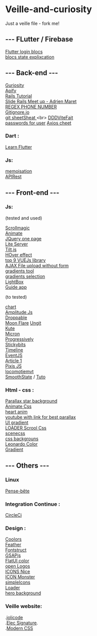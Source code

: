 # Veille-and-curiosity

Just a veille file - fork me!

## --- FLutter / Firebase

[Flutter login blocs](https://medium.com/flutter-community/firestore-todos-with-flutter-bloc-7b2d5fadcc80)<br>
[blocs state explixcation](https://blog.cellenza.com/mobilite/state-management-avec-bloc-en-flutter/)

## --- Back-end ---

[Guriosity](https://guriosity.com/backend)<br>
[Apify](https://www.apify.com/)<br>
[Rails Tutorial](https://www.railstutorial.org/book)<br>
[Slide Rails Meet up - Adrien Maret](https://fr.slideshare.net/secret/MRg4pReolXaGjS)<br>
[REGEX PHONE NUMBER]( ^((\+)33|0|0033)[1-9](\d{2}){4}$ )<br>
[Gitignore.io](https://gitignore.io/)<br>
[git sheetSheat ](http://ndpsoftware.com/git-cheatsheet.html#loc=stash;)<br>
[DDDViteFait](http://blog.infosaurus.fr/public/docs/DDDViteFait.pdf)<br>
[passwords for user](https://symfonycasts.com/screencast/symfony-security/user-password)
[Axios cheet](https://kapeli.com/cheat_sheets/Axios.docset/Contents/Resources/Documents/index)

### Dart :
[Learn Flutter](https://www.tutorialspoint.com/flutter/flutter_database_concepts.htm)

### Js:

[memoisation](https://www.jesuisundev.com/comprendre-la-memoisation-en-5-minutes/)<br>
[APIRest](https://practicalprogramming.fr/node-js-api/)<br>

## --- Front-end ---

### Js:

(tested and used)

[Scrollmagic](http://scrollmagic.io/)<br>
[Animate](https://daneden.github.io/animate.css/)<br>
[JQuery one page](http://www.thepetedesign.com/demos/onepage_scroll_demo.html)<br>
[Lite Server](https://github.com/johnpapa/lite-server)<br>
[Tilt.js](https://gijsroge.github.io/tilt.js/)<br>
[HOver effect](https://miketricking.github.io/bootstrap-image-hover/)<br>
[top 9 VUEJs library](https://medium.com/better-programming/9-vue-js-libraries-that-will-make-your-life-easier-5f14c09b0ce0)<br>
[AJAX File upload without form](https://gist.github.com/w3villa/7561604)<br>
[gradients tool](https://cssgradient.io/)<br>
[gradients selection](https://webgradients.com/)<br>
[LightBox](https://www.cssscript.com/image-viewer-spotlight/)<br>
[Guide app](https://shepherdjs.dev/)

(to tested)

[chart](https://gionkunz.github.io/chartist-js/)<br>
[Amplitude Js](https://521dimensions.com/open-source/amplitudejs)<br>
[Droppable](https://shopify.github.io/draggable/examples/unique-dropzone.html)<br>
[Moon Flare](https://codepen.io/Nephaelin/pen/RJrpoL?page=5)
[Ungit](https://github.com/FredrikNoren/ungit)<br>
[Kute](http://thednp.github.io/kute.js/)<br>
[Micron](https://webkul.github.io/micron/)<br>
[Progressively](https://thinker3197.github.io/progressively/)<br>
[Stickybits](https://dollarshaveclub.github.io/stickybits/)<br>
[Timeline](https://ilkeryilmaz.github.io/timelinejs/)<br>
[EventJS](https://www.zendevs.xyz/ce-que-vous-devriez-savoir-sur-les-evenements-js/)<br>
[Article 1](https://www.jesuisundev.com/comprendre-javascript-en-5-minutes/)<br>
[Pixis JS](https://www.pixijs.com/tutorials)<br>
[locomotiemvt](https://github.com/locomotivemtl/locomotive-scroll)<br>
[SmoothState](https://github.com/miguel-perez/smoothState.js) / [Tuto](https://css-tricks.com/add-page-transitions-css-smoothstate-js/)<br>

### Html - css :

[Parallax star background](https://codepen.io/saransh/pen/BKJun)<br>
[Animate Css](https://daneden.github.io/animate.css/)<br>
[heart anim](https://cssanimation.rocks/twitter-fave/)<br>
[youtube with link for best parallax](https://www.youtube.com/watch?v=seD2YPrMHLA)<br>
[UI gradient](https://hookagency.com/ui-gradients/)<br>
[LOADER Scrool Css](https://blog.internet-formation.fr/2016/08/creer-des-loaders-qui-suivent-le-defilement-scroll-des-pages-avec-jquery-et-css-3/)<br>
[scenecss](https://github.com/daybrush/scenejs)<br>
[css backgrouns](https://speckyboy.com/css-background-effects/)<br>
[Leonardo Color](https://leonardocolor.io/?colorKeys=%236fa7ff&base=ffffff&ratios=3%2C4.5&mode=CAM02)<br>
[Gradient](https://www.eggradients.com/category/red-gradient)

## --- Others ---

### Linux

[Pense-bête](http://www.progeek.fr/cube-pense-bete-pour-distribution-linux/)<br>

### Integration Continue :

[CircleCi](https://circleci.com/)<br>

### Design :

[Coolors](https://coolors.co/)<br>
[Feather](https://feathericons.com/)<br>
[Fontstruct](https://fontstruct.com/)<br>
[GSAPjs](https://www.grafikart.fr/tutoriels/javascript/greensock-animation-platform-415)<br>
[FlatUI color](https://flatuicolors.com/palette/in)<br>
[open Logos](https://github.com/arasatasaygin/openlogos)<br>
[ICONS Nice](https://codepen.io/noahblon/pen/lxukH)<br>
[ICON Monster](https://iconmonstr.com/)<br>
[simpleIcons](https://simpleicons.org/)<br>
[Loader](https://loading.io/)<br>
[hero background](https://heropatterns.com/)<br>

### Veille website:

.[jolicode](https://jolicode.com/blog/)<br>
.[Elec Signature](https://codepen.io/goker/pen/kbEdn).<br> 
.[Modern CSS](https://moderncss.dev/)<br>
